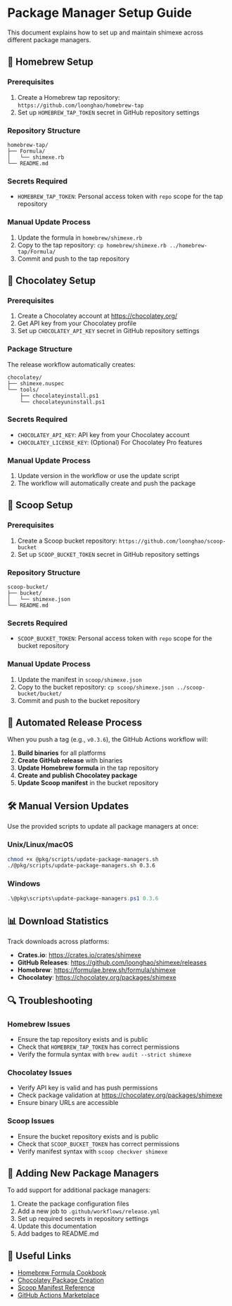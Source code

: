 # Package Manager Setup Guide

This document explains how to set up and maintain shimexe across different package managers.

## 🍺 Homebrew Setup

### Prerequisites
1. Create a Homebrew tap repository: `https://github.com/loonghao/homebrew-tap`
2. Set up `HOMEBREW_TAP_TOKEN` secret in GitHub repository settings

### Repository Structure
```
homebrew-tap/
├── Formula/
│   └── shimexe.rb
└── README.md
```

### Secrets Required
- `HOMEBREW_TAP_TOKEN`: Personal access token with `repo` scope for the tap repository

### Manual Update Process
1. Update the formula in `homebrew/shimexe.rb`
2. Copy to the tap repository: `cp homebrew/shimexe.rb ../homebrew-tap/Formula/`
3. Commit and push to the tap repository

## 🍫 Chocolatey Setup

### Prerequisites
1. Create a Chocolatey account at https://chocolatey.org/
2. Get API key from your Chocolatey profile
3. Set up `CHOCOLATEY_API_KEY` secret in GitHub repository settings

### Package Structure
The release workflow automatically creates:
```
chocolatey/
├── shimexe.nuspec
└── tools/
    ├── chocolateyinstall.ps1
    └── chocolateyuninstall.ps1
```

### Secrets Required
- `CHOCOLATEY_API_KEY`: API key from your Chocolatey account
- `CHOCOLATEY_LICENSE_KEY`: (Optional) For Chocolatey Pro features

### Manual Update Process
1. Update version in the workflow or use the update script
2. The workflow will automatically create and push the package

## 🥄 Scoop Setup

### Prerequisites
1. Create a Scoop bucket repository: `https://github.com/loonghao/scoop-bucket`
2. Set up `SCOOP_BUCKET_TOKEN` secret in GitHub repository settings

### Repository Structure
```
scoop-bucket/
├── bucket/
│   └── shimexe.json
└── README.md
```

### Secrets Required
- `SCOOP_BUCKET_TOKEN`: Personal access token with `repo` scope for the bucket repository

### Manual Update Process
1. Update the manifest in `scoop/shimexe.json`
2. Copy to the bucket repository: `cp scoop/shimexe.json ../scoop-bucket/bucket/`
3. Commit and push to the bucket repository

## 🔄 Automated Release Process

When you push a tag (e.g., `v0.3.6`), the GitHub Actions workflow will:

1. **Build binaries** for all platforms
2. **Create GitHub release** with binaries
3. **Update Homebrew formula** in the tap repository
4. **Create and publish Chocolatey package**
5. **Update Scoop manifest** in the bucket repository

## 🛠️ Manual Version Updates

Use the provided scripts to update all package managers at once:

### Unix/Linux/macOS
```bash
chmod +x @pkg/scripts/update-package-managers.sh
./@pkg/scripts/update-package-managers.sh 0.3.6
```

### Windows
```powershell
.\@pkg\scripts\update-package-managers.ps1 0.3.6
```

## 📊 Download Statistics

Track downloads across platforms:

- **Crates.io**: https://crates.io/crates/shimexe
- **GitHub Releases**: https://github.com/loonghao/shimexe/releases
- **Homebrew**: https://formulae.brew.sh/formula/shimexe
- **Chocolatey**: https://chocolatey.org/packages/shimexe

## 🔍 Troubleshooting

### Homebrew Issues
- Ensure the tap repository exists and is public
- Check that `HOMEBREW_TAP_TOKEN` has correct permissions
- Verify the formula syntax with `brew audit --strict shimexe`

### Chocolatey Issues
- Verify API key is valid and has push permissions
- Check package validation at https://chocolatey.org/packages/shimexe
- Ensure binary URLs are accessible

### Scoop Issues
- Ensure the bucket repository exists and is public
- Check that `SCOOP_BUCKET_TOKEN` has correct permissions
- Verify manifest syntax with `scoop checkver shimexe`

## 📝 Adding New Package Managers

To add support for additional package managers:

1. Create the package configuration files
2. Add a new job to `.github/workflows/release.yml`
3. Set up required secrets in repository settings
4. Update this documentation
5. Add badges to README.md

## 🔗 Useful Links

- [Homebrew Formula Cookbook](https://docs.brew.sh/Formula-Cookbook)
- [Chocolatey Package Creation](https://docs.chocolatey.org/en-us/create/create-packages)
- [Scoop Manifest Reference](https://github.com/ScoopInstaller/Scoop/wiki/App-Manifests)
- [GitHub Actions Marketplace](https://github.com/marketplace?type=actions)
